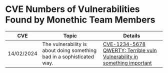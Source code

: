 # CVE Numbers of Vulnerabilities Found by Monethic Team Members

| CVE        | Topic | Details |
|------------|-------|---------|
| 14/02/2024 | The vulnerability is about doing something bad in a sophisticated way.    | [CVE-1234-5678 QWERTY: Terrible vuln Vulnerability in something important](https://example.com) |
